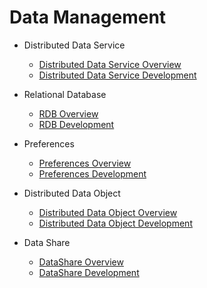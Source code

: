 # Data Management

- Distributed Data Service
  - [Distributed Data Service Overview](database-mdds-overview.md)
  - [Distributed Data Service Development](database-mdds-guidelines.md)

- Relational Database
  - [RDB Overview](database-relational-overview.md)
  - [RDB Development](database-relational-guidelines.md)

- Preferences
  - [Preferences Overview](database-preference-overview.md)
  - [Preferences Development](database-preference-guidelines.md)

- Distributed Data Object
  - [Distributed Data Object Overview](database-distributedobject-overview.md)
  - [Distributed Data Object Development](database-distributedobject-guidelines.md)

- Data Share
  - [DataShare Overview](database-datashare-overview.md)
  - [DataShare Development](database-datashare-guidelines.md)
